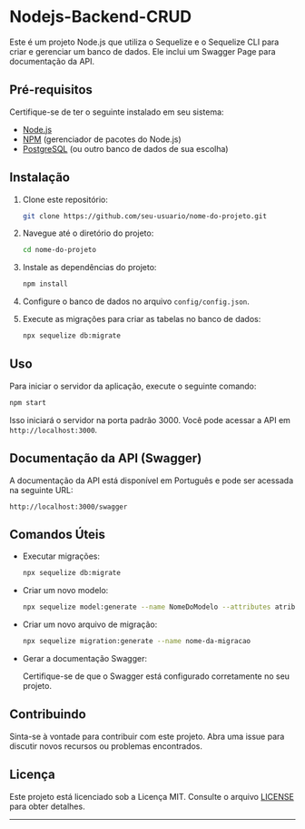 # Nodejs-Backend-CRUD

Este é um projeto Node.js que utiliza o Sequelize e o Sequelize CLI para criar e gerenciar um banco de dados. Ele inclui um Swagger Page para documentação da API.

## Pré-requisitos

Certifique-se de ter o seguinte instalado em seu sistema:

-   [Node.js](https://nodejs.org/)
-   [NPM](https://www.npmjs.com/) (gerenciador de pacotes do Node.js)
-   [PostgreSQL](https://www.postgresql.org/) (ou outro banco de dados de sua escolha)

## Instalação

1. Clone este repositório:

    ```bash
    git clone https://github.com/seu-usuario/nome-do-projeto.git
    ```

2. Navegue até o diretório do projeto:

    ```bash
    cd nome-do-projeto
    ```

3. Instale as dependências do projeto:

    ```bash
    npm install
    ```

4. Configure o banco de dados no arquivo `config/config.json`.

5. Execute as migrações para criar as tabelas no banco de dados:

    ```bash
    npx sequelize db:migrate
    ```

## Uso

Para iniciar o servidor da aplicação, execute o seguinte comando:

```bash
npm start
```

Isso iniciará o servidor na porta padrão 3000. Você pode acessar a API em `http://localhost:3000`.

## Documentação da API (Swagger)

A documentação da API está disponível em Português e pode ser acessada na seguinte URL:

```
http://localhost:3000/swagger
```

## Comandos Úteis

-   Executar migrações:

    ```bash
    npx sequelize db:migrate
    ```

-   Criar um novo modelo:

    ```bash
    npx sequelize model:generate --name NomeDoModelo --attributes atributo1:tipo, atributo2:tipo, ...
    ```

-   Criar um novo arquivo de migração:

    ```bash
    npx sequelize migration:generate --name nome-da-migracao
    ```

-   Gerar a documentação Swagger:

    Certifique-se de que o Swagger está configurado corretamente no seu projeto.

## Contribuindo

Sinta-se à vontade para contribuir com este projeto. Abra uma issue para discutir novos recursos ou problemas encontrados.

## Licença

Este projeto está licenciado sob a Licença MIT. Consulte o arquivo [LICENSE](LICENSE) para obter detalhes.

---
